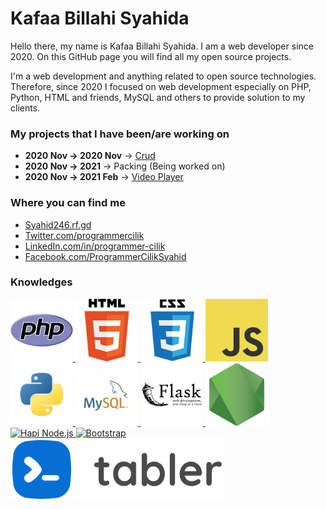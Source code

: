 # Kafaa Billahi Syahida

Hello there, my name is Kafaa Billahi Syahida. I am a web developer since 2020. On this GitHub page you will find all my open source projects.

I'm a web development and anything related to open source technologies. Therefore, since 2020 I focused on web development especially on PHP, Python, HTML and friends, MySQL and others to provide solution to my clients.

### My projects that I have been/are working on

- **2020 Nov &rarr; 2020 Nov** &rarr; [Crud](https://github.com/syahid246/crud)
- **2020 Nov &rarr; 2021** &rarr; Packing (Being worked on)
- **2020 Nov &rarr; 2021 Feb** &rarr; [Video Player](https://isofan24.github.io/youtube/)

### Where you can find me

- [Syahid246.rf.gd](https://syahid246.rf.gd)
- [Twitter.com/programmercilik](https://twitter.com/programmercilik/)
- [LinkedIn.com/in/programmer-cilik](https://linkedin.com/in/programmer-cilik/)
- [Facebook.com/ProgrammerCilikSyahid](https://facebook.com/programmerciliksyahid)

### Knowledges

<a href="https://php.net">
  <img src="https://raw.githubusercontent.com/github/explore/ccc16358ac4530c6a69b1b80c7223cd2744dea83/topics/php/php.png" height="100" alt="PHP"/>
</a>
<a href="https://html.spec.whatwg.org">
  <img src="https://raw.githubusercontent.com/github/explore/80688e429a7d4ef2fca1e82350fe8e3517d3494d/topics/html/html.png" height="100" alt="HTML"/>
</a>
<a href="https://w3.org/TR/CSS/#css">
  <img src="https://raw.githubusercontent.com/github/explore/80688e429a7d4ef2fca1e82350fe8e3517d3494d/topics/css/css.png" height="100" alt="CSS"/>
</a>
<a href="https://ecma-international.org/publications-and-standards/standards/ecma-262/">
  <img src="https://raw.githubusercontent.com/github/explore/80688e429a7d4ef2fca1e82350fe8e3517d3494d/topics/javascript/javascript.png" height="100" alt="Javascript"/>
</a>
<a href="https://python.org">
  <img src="https://raw.githubusercontent.com/github/explore/80688e429a7d4ef2fca1e82350fe8e3517d3494d/topics/python/python.png" height="100" alt="Python"/>
</a>
<a href="https://mysql.com">
  <img src="https://raw.githubusercontent.com/github/explore/80688e429a7d4ef2fca1e82350fe8e3517d3494d/topics/mysql/mysql.png" height="100" alt="MySQL"/>
</a>
<a href="https://palletsprojects.com/p/flask">
  <img src="https://raw.githubusercontent.com/github/explore/80688e429a7d4ef2fca1e82350fe8e3517d3494d/topics/flask/flask.png" height="100" alt="Python Flask"/>
</a>
<a href="https://nodejs.org">
  <img src="https://raw.githubusercontent.com/github/explore/80688e429a7d4ef2fca1e82350fe8e3517d3494d/topics/nodejs/nodejs.png" height="100" alt="Node.js"/>
</a>
<a href="https://hapi.dev">
  <img src="https://raw.githubusercontent.com/hapijs/assets/master/images/hapi.png" height="100" alt="Hapi Node.js"/>
</a>
<a href="https://getbootstrap.com">
  <img src="https://getbootstrap.com/docs/5.1/assets/brand/bootstrap-logo-shadow.png" height="100" alt="Bootstrap"/>
</a>
<a href="https://tabler.io">
  <img src="https://raw.githubusercontent.com/tabler/tabler/dev/src/static/logo.svg" height="100" alt="Tabler"/>
</a>

